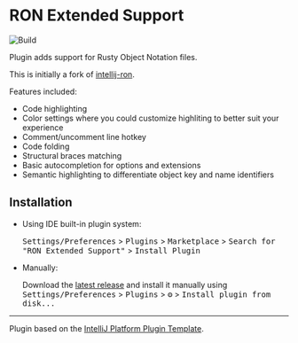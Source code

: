 # RON Extended Support

![Build](https://github.com/madwareru/intellij-ron-remix/workflows/Build/badge.svg)

<!-- Plugin description -->
Plugin adds support for Rusty Object Notation files.

This is initially a fork of [intellij-ron](https://github.com/ron-rs/intellij-ron).

Features included:
 - Code highlighting
 - Color settings where you could customize highliting to better suit your experience
 - Comment/uncomment line hotkey
 - Code folding
 - Structural braces matching
 - Basic autocompletion for options and extensions
 - Semantic highlighting to differentiate object key and name identifiers

<!-- Plugin description end -->

## Installation

- Using IDE built-in plugin system:
  
  <kbd>Settings/Preferences</kbd> > <kbd>Plugins</kbd> > <kbd>Marketplace</kbd> > <kbd>Search for "RON Extended Support"</kbd> >
  <kbd>Install Plugin</kbd>
  
- Manually:

  Download the [latest release](https://github.com/madwareru/intellij-ron-remix/releases/latest) and install it manually using
  <kbd>Settings/Preferences</kbd> > <kbd>Plugins</kbd> > <kbd>⚙️</kbd> > <kbd>Install plugin from disk...</kbd>

---
Plugin based on the [IntelliJ Platform Plugin Template][template].

[template]: https://github.com/JetBrains/intellij-platform-plugin-template
